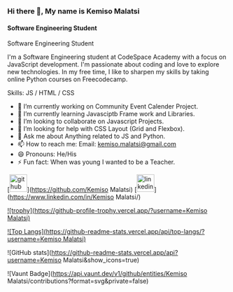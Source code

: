 ### Hi there 👋, My name is Kemiso Malatsi
#### Software Engineering Student
Software Engineering Student

I'm a Software Engineering student at CodeSpace Academy with a focus on JavaScript development. I'm passionate about coding and love to explore new technologies. In my free time, I like to sharpen my skills by taking online Python courses on Freecodecamp.

Skills:  JS / HTML / CSS

- 🔭 I’m currently working on Community Event Calender Project. 
- 🌱 I’m currently learning Javasciptb Frame work and Libraries. 
- 👯 I’m looking to collaborate on Javascript Projects. 
- 🤔 I’m looking for help with CSS Layout (Grid and Flexbox). 
- 💬 Ask me about Anything related to JS and Python. 
- 📫 How to reach me: Email: kemiso.malatsi@gmail.com 
- 😄 Pronouns: He/His 
- ⚡ Fun fact: When was young I wanted to be a Teacher. 


[<img src='https://cdn.jsdelivr.net/npm/simple-icons@3.0.1/icons/github.svg' alt='github' height='40'>](https://github.com/Kemiso Malatsi)  [<img src='https://cdn.jsdelivr.net/npm/simple-icons@3.0.1/icons/linkedin.svg' alt='linkedin' height='40'>](https://www.linkedin.com/in/Kemiso Malatsi/)  

[![trophy](https://github-profile-trophy.vercel.app/?username=Kemiso Malatsi)](https://github.com/ryo-ma/github-profile-trophy)

[![Top Langs](https://github-readme-stats.vercel.app/api/top-langs/?username=Kemiso Malatsi)](https://github.com/anuraghazra/github-readme-stats)

![GitHub stats](https://github-readme-stats.vercel.app/api?username=Kemiso Malatsi&show_icons=true)  

![Vaunt Badge](https://api.vaunt.dev/v1/github/entities/Kemiso Malatsi/contributions?format=svg&private=false)  

 


 

